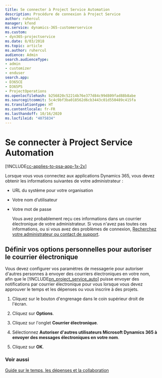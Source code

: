 ```yaml
---
title: Se connecter à Project Service Automation
description: Procédure de connexion à Project Service
author: ruhercul
manager: kfend
ms.service: dynamics-365-customerservice
ms.custom:
- dyn365-projectservice
ms.date: 8/03/2018
ms.topic: article
ms.author: ruhercul
audience: Admin
search.audienceType:
- admin
- customizer
- enduser
search.app:
- D365CE
- D365PS
- ProjectOperations
ms.openlocfilehash: b256820c52214b76e377d84c99d809fad88b8abe
ms.sourcegitcommit: 5c4c9bf3ba018562d6cb3443c01d550489c415fa
ms.translationtype: HT
ms.contentlocale: fr-FR
ms.lasthandoff: 10/16/2020
ms.locfileid: "4075834"
---
```

# <a name="sign-in-to-project-service-automation"></a>Se connecter à Project Service Automation

[!INCLUDE[cc-applies-to-psa-app-1x-2x](../includes/cc-applies-to-psa-app-1x-2x.md)]

Lorsque vous vous connectez aux applications Dynamics 365, vous devez obtenir les informations suivantes de votre administrateur :  
  
- URL du système pour votre organisation  
  
- Votre nom d’utilisateur  
  
- Votre mot de passe  
  
  Vous avez probablement reçu ces informations dans un courrier électronique de votre administrateur. Si vous n'avez pas toutes ces informations, ou si vous avez des problèmes de connexion, [Recherchez votre administrateur ou contact de support](https://docs.microsoft.com/dynamics365/customerengagement/on-premises/basics/find-administrator-support).  
  
## <a name="set-your-personal-options-to-allow-email"></a>Définir vos options personnelles pour autoriser le courrier électronique  
 Vous devez configurer vos paramètres de messagerie pour autoriser d'autres personnes à envoyer des courriers électroniques en votre nom, afin que le [!INCLUDE[pn_project_service_auto](../includes/pn-project-service-auto.md)] puisse envoyer des notifications par courrier électronique pour vous lorsque vous devez approuver le temps et les dépenses ou vous inscrire à des projets.  
  
1.  Cliquez sur le bouton d'engrenage dans le coin supérieur droit de l'écran.  
  
2.  Cliquez sur **Options**.  
  
3.  Cliquez sur l'onglet **Courrier électronique**.  
  
4.  Sélectionnez **Autoriser d'autres utilisateurs Microsoft Dynamics 365 à envoyer des messages électroniques en votre nom**.  
  
5.  Cliquez sur **OK**.  
  
### <a name="see-also"></a>Voir aussi  
 [Guide sur le temps, les dépenses et la collaboration](../psa/time-expense-collaboration-guide.md)
